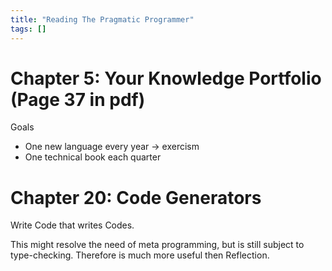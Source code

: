 ```yaml
---
title: "Reading The Pragmatic Programmer"
tags: []
---
```

# Chapter 5: Your Knowledge Portfolio (Page 37 in pdf)

Goals

* One new language every year -> exercism
* One technical book each quarter

# Chapter 20: Code Generators

Write Code that writes Codes.

This might resolve the need of meta programming, but is still subject to type-checking. Therefore is much more useful then Reflection.